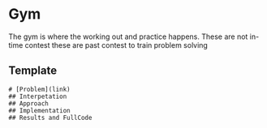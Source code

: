 # Gym
The gym is where the working out and practice happens. These are not in-time contest these are past contest to train problem solving


## Template 
```
# [Problem](link)
## Interpetation
## Approach
## Implementation
## Results and FullCode
```